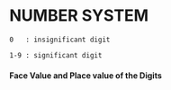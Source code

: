 # NUMBER SYSTEM

    0   : insignificant digit

    1-9 : significant digit

#### Face Value and Place value of the Digits

